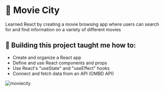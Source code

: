 # 🎥 Movie City

Learned React by creating a movie browsing app where users can search for and find information on a variety of different movies

## 🧠 Building this project taught me how to:
* Create and organize a React app
* Define and use React components and props
* Use React's "useState" and "useEffect" hooks
* Connect and fetch data from an API (OMBD API) 


![moviecity](https://user-images.githubusercontent.com/112269862/209244888-caabd20b-1d0b-47af-8c26-0d2eabd304fa.png)
